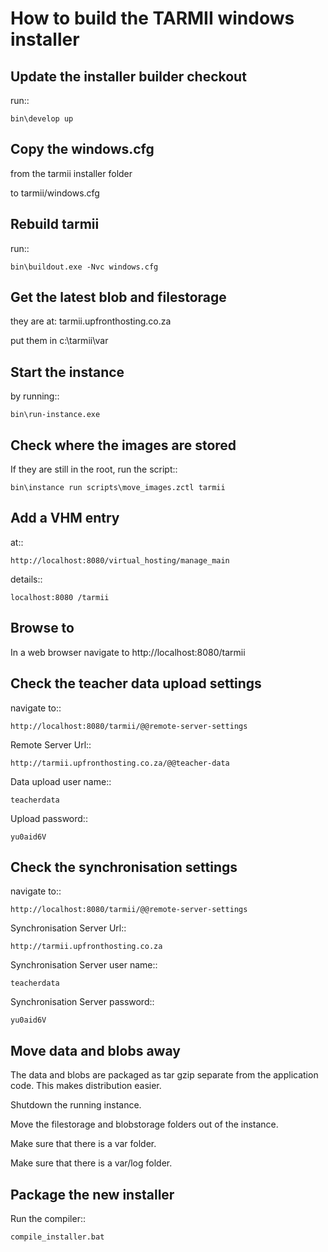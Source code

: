 How to build the TARMII windows installer
=========================================

Update the installer builder checkout
-------------------------------------

  run::

    bin\develop up

Copy the windows.cfg
--------------------
  
  from the tarmii installer folder

  to tarmii/windows.cfg

Rebuild tarmii
--------------

  run::

    bin\buildout.exe -Nvc windows.cfg

Get the latest blob and filestorage
-----------------------------------
  
  they are at: tarmii.upfronthosting.co.za

  put them in c:\tarmii\var

Start the instance
------------------

  by running::

    bin\run-instance.exe

Check where the images are stored
---------------------------------

  If they are still in the root, run the script::

    bin\instance run scripts\move_images.zctl tarmii

Add a VHM entry
---------------
  
  at::

    http://localhost:8080/virtual_hosting/manage_main

  details::

    localhost:8080 /tarmii

Browse to
---------

  In a web browser navigate to http://localhost:8080/tarmii

Check the teacher data upload settings
--------------------------------------

  navigate to::

    http://localhost:8080/tarmii/@@remote-server-settings

  Remote Server Url::

    http://tarmii.upfronthosting.co.za/@@teacher-data

  Data upload user name::

    teacherdata

  Upload password::

    yu0aid6V
 
Check the synchronisation settings
----------------------------------

  navigate to::

    http://localhost:8080/tarmii/@@remote-server-settings

  Synchronisation Server Url::

    http://tarmii.upfronthosting.co.za
 
  Synchronisation Server user name::

    teacherdata
 
  Synchronisation Server password::
 
    yu0aid6V

Move data and blobs away
------------------------
  
  The data and blobs are packaged as tar gzip separate from the
  application code.  This makes distribution easier.

  Shutdown the running instance.

  Move the filestorage and blobstorage folders out of the instance.

  Make sure that there is a var folder.

  Make sure that there is a var/log folder.

Package the new installer
-------------------------

  Run the compiler::

    compile_installer.bat

